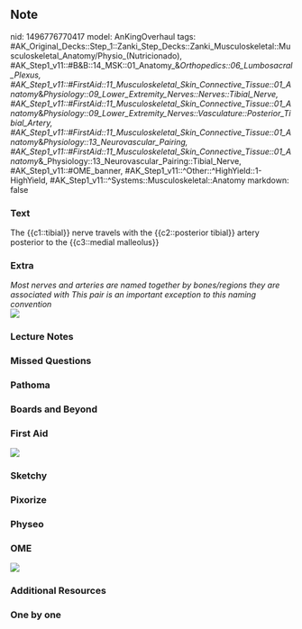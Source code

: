 ## Note
nid: 1496776770417
model: AnKingOverhaul
tags: #AK_Original_Decks::Step_1::Zanki_Step_Decks::Zanki_Musculoskeletal::Musculoskeletal_Anatomy/Physio_(Nutricionado), #AK_Step1_v11::#B&B::14_MSK::01_Anatomy_&_Orthopedics::06_Lumbosacral_Plexus, #AK_Step1_v11::#FirstAid::11_Musculoskeletal_Skin_Connective_Tissue::01_Anatomy_&_Physiology::09_Lower_Extremity_Nerves::Nerves::Tibial_Nerve, #AK_Step1_v11::#FirstAid::11_Musculoskeletal_Skin_Connective_Tissue::01_Anatomy_&_Physiology::09_Lower_Extremity_Nerves::Vasculature::Posterior_Tibial_Artery, #AK_Step1_v11::#FirstAid::11_Musculoskeletal_Skin_Connective_Tissue::01_Anatomy_&_Physiology::13_Neurovascular_Pairing, #AK_Step1_v11::#FirstAid::11_Musculoskeletal_Skin_Connective_Tissue::01_Anatomy_&_Physiology::13_Neurovascular_Pairing::Tibial_Nerve, #AK_Step1_v11::#OME_banner, #AK_Step1_v11::^Other::^HighYield::1-HighYield, #AK_Step1_v11::^Systems::Musculoskeletal::Anatomy
markdown: false

### Text
The {{c1::tibial}} nerve travels with the {{c2::posterior tibial}} artery posterior to the {{c3::medial malleolus}}

### Extra
<div>
  <span style="font-style: italic;">Most nerves and arteries are
  named together by bones/regions they are associated with This
  pair is an important exception to this naming convention</span>
</div>
<div>
  <span style="font-style: italic"><img src=
  "paste-20809116549121.jpg"></span>
</div>

### Lecture Notes


### Missed Questions


### Pathoma


### Boards and Beyond


### First Aid
<img src="tmpi0n1ei5f.png">

### Sketchy


### Pixorize


### Physeo


### OME
<div class="ome-widget">
  <a href="https://onlinemeded.org?ref=anki"><img src=
  "_OME_AnkiFlashcards_General_3.png"></a>
</div>

### Additional Resources


### One by one


